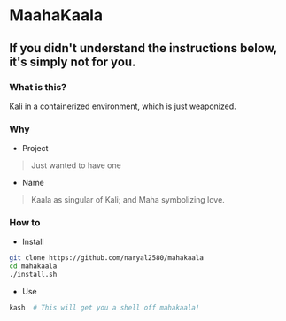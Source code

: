 # MaahaKaala

## If you didn't understand the instructions below, it's simply not for you.

### What is this?

Kali in a containerized environment, which is just weaponized.


### Why

- Project
> Just wanted to have one

- Name
> Kaala as singular of Kali; and Maha symbolizing love.

### How to

- Install
```sh
git clone https://github.com/naryal2580/mahakaala
cd mahakaala
./install.sh
```

- Use
```sh
kash  # This will get you a shell off mahakaala!
```

